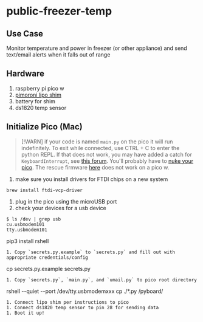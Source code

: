 # public-freezer-temp

## Use Case
Monitor temperature and power in freezer (or other appliance) and send text/email alerts when it falls out of range

## Hardware
1. raspberry pi pico w
1. [pimoroni lipo shim](https://shop.pimoroni.com/products/pico-lipo-shim)
1. battery for shim
1. ds1820 temp sensor

## Initialize Pico (Mac)
> [!WARN] 
> if your code is named `main.py` on the pico it will run indefinitely. To exit while connected, use CTRL + C to enter the python REPL. If that does not work, you may have added a catch for `KeyboardInterrupt`, see [this forum](https://forums.raspberrypi.com/viewtopic.php?t=305432#p1827786). You'll probably have to [nuke your pico](https://www.raspberrypi.com/documentation/microcontrollers/pico-series.html#resetting-flash-memory). The rescue firmware [here](https://forums.raspberrypi.com/viewtopic.php?t=305432) does not work on a pico w.

1. make sure you install drivers for FTDI chips on a new system
```
brew install ftdi-vcp-driver
```
1. plug in the pico using the microUSB port
1. check your devices for a usb device
```
$ ls /dev | grep usb
cu.usbmodem101
tty.usbmodem101
```
pip3 install rshell
```
1. Copy `secrets.py.example` to `secrets.py` and fill out with appropriate credentials/config
```
cp secrets.py.example secrets.py
```
1. Copy `secrets.py`, `main.py`, and `umail.py` to pico root directory
```
rshell --quiet --port /dev/tty.usbmodemxxx cp ./*.py /pyboard/
```
1. Connect lipo shim per instructions to pico
1. Connect ds1820 temp sensor to pin 28 for sending data
1. Boot it up!
